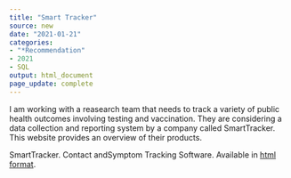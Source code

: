 ```yaml
---
title: "Smart Tracker"
source: new
date: "2021-01-21"
categories:
- "*Recommendation"
- 2021
- SQL
output: html_document
page_update: complete
---
```


I am working with a reasearch team that needs to track a variety of public health outcomes involving testing and vaccination. They are considering a data collection and reporting system by a company called SmartTracker. This website provides an overview of their products.

<!--more-->

SmartTracker. Contact andSymptom Tracking Software. Available in [html format](http://www.smarttracker.health/).
